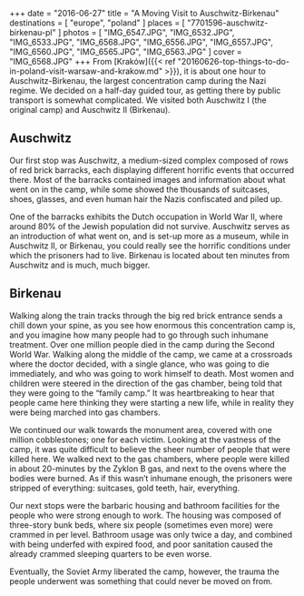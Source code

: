 +++
date    = "2016-06-27"
title   = "A Moving Visit to Auschwitz-Birkenau"
destinations = [ "europe", "poland" ]
places  = [ "7701596-auschwitz-birkenau-pl" ]
photos  = [
  "IMG_6547.JPG", "IMG_6532.JPG", "IMG_6533.JPG", "IMG_6568.JPG", "IMG_6556.JPG",
  "IMG_6557.JPG", "IMG_6560.JPG", "IMG_6565.JPG", "IMG_6563.JPG"
]
cover = "IMG_6568.JPG"
+++
From [Kraków]({{< ref "20160626-top-things-to-do-in-poland-visit-warsaw-and-krakow.md" >}}), it is about one hour to Auschwitz-Birkenau, the largest concentration camp during the Nazi regime. We decided on a half-day guided tour, as getting there by public transport is somewhat complicated. We visited both Auschwitz I (the original camp) and Auschwitz II (Birkenau).

<!--more-->
## Auschwitz
Our first stop was Auschwitz, a medium-sized complex composed of rows of red brick barracks, each displaying different horrific events that occurred there. Most of the barracks contained images and information about what went on in the camp, while some showed the thousands of suitcases, shoes, glasses, and even human hair the Nazis confiscated and piled up.

One of the barracks exhibits the Dutch occupation in World War II, where around 80% of the Jewish population did not survive. Auschwitz serves as an introduction of what went on, and is set-up more as a museum, while in Auschwitz II, or Birkenau, you could really see the horrific conditions under which the prisoners had to live. Birkenau is located about ten minutes from Auschwitz and is much, much bigger.

## Birkenau
Walking along the train tracks through the big red brick entrance sends a chill down your spine, as you see how enormous this concentration camp is, and you imagine how many people had to go through such inhumane treatment. Over one million people died in the camp during the Second World War. Walking along the middle of the camp, we came at a crossroads where the doctor decided, with a single glance, who was going to die immediately, and who was going to work himself to death. Most women and children were steered in the direction of the gas chamber, being told that they were going to the “family camp.” It was heartbreaking to hear that people came here thinking they were starting a new life, while in reality they were being marched into gas chambers.

We continued our walk towards the monument area, covered with one million cobblestones; one for each victim. Looking at the vastness of the camp, it was quite difficult to believe the sheer number of people that were killed here. We walked next to the gas chambers, where people were killed in about 20-minutes by the Zyklon B gas, and next to the ovens where the bodies were burned. As if this wasn’t inhumane enough, the prisoners were stripped of everything: suitcases, gold teeth, hair, everything.

Our next stops were the barbaric housing and bathroom facilities for the people who were strong enough to work. The housing was composed of three-story bunk beds, where six people (sometimes even more) were crammed in per level. Bathroom usage was only twice a day, and combined with being underfed with expired food, and poor sanitation caused the already crammed sleeping quarters to be even worse.

Eventually, the Soviet Army liberated the camp, however, the trauma the people underwent was something that could never be moved on from.